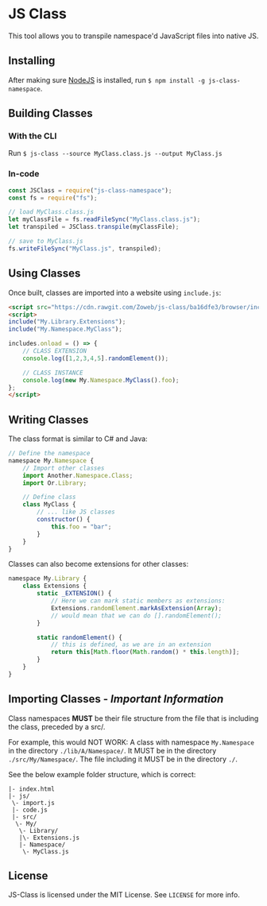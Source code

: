 # JS Class

This tool allows you to transpile namespace'd JavaScript files into native JS.

## Installing
After making sure [NodeJS](https://nodejs.org "NodeJS") is installed, run `$ npm install -g js-class-namespace`.

## Building Classes
### With the CLI
Run `$ js-class --source MyClass.class.js --output MyClass.js`

### In-code

```js
const JSClass = require("js-class-namespace");
const fs = require("fs");

// load MyClass.class.js
let myClassFile = fs.readFileSync("MyClass.class.js");
let transpiled = JSClass.transpile(myClassFile);

// save to MyClass.js
fs.writeFileSync("MyClass.js", transpiled);
```

## Using Classes
Once built, classes are imported into a website using `include.js`:

```html
<script src="https://cdn.rawgit.com/Zoweb/js-class/ba16dfe3/browser/include.js"></script>
<script>
include("My.Library.Extensions");
include("My.Namespace.MyClass");

includes.onload = () => {
    // CLASS EXTENSION
    console.log([1,2,3,4,5].randomElement());

    // CLASS INSTANCE
    console.log(new My.Namespace.MyClass().foo);
};
</script>
```

## Writing Classes
The class format is similar to C# and Java:

```js
// Define the namespace
namespace My.Namespace {
    // Import other classes
    import Another.Namespace.Class;
    import Or.Library;

    // Define class
    class MyClass {
        // ... like JS classes
        constructor() {
            this.foo = "bar";
        }
    }
}
```

Classes can also become extensions for other classes:

```js
namespace My.Library {
    class Extensions {
        static _EXTENSION() {
            // Here we can mark static members as extensions:
            Extensions.randomElement.markAsExtension(Array);
            // would mean that we can do [].randomElement();
        }

        static randomElement() {
            // this is defined, as we are in an extension
            return this[Math.floor(Math.random() * this.length)];
        }
    }
}
```

## Importing Classes - *Important Information*
Class namespaces **MUST** be their file structure from the file that is including the class, preceded by a src/.

For example, this would NOT WORK: A class with namespace `My.Namespace` in the directory `./lib/A/Namespace/`.
It MUST be in the directory `./src/My/Namespace/`. The file including it MUST be in the directory `./`.

See the below example folder structure, which is correct:

```
|- index.html
|- js/
 \- import.js
 |- code.js
 |- src/
  \- My/
   \- Library/
   |\- Extensions.js
   |- Namespace/
    \- MyClass.js
```

## License
JS-Class is licensed under the MIT License. See `LICENSE` for more info.